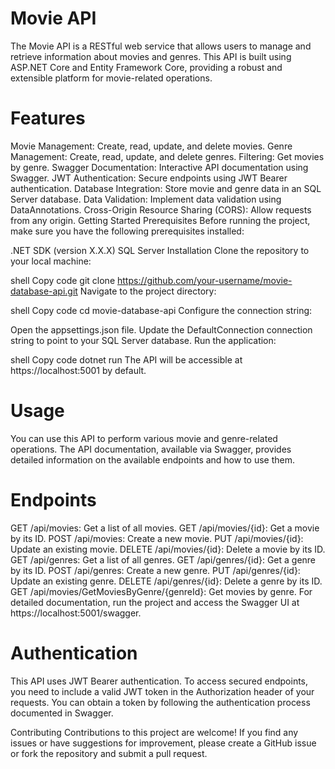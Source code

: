 # Movie API
The Movie API is a RESTful web service that allows users to manage and retrieve information about movies and genres. This API is built using ASP.NET Core and Entity Framework Core, providing a robust and extensible platform for movie-related operations.


# Features
Movie Management: Create, read, update, and delete movies.
Genre Management: Create, read, update, and delete genres.
Filtering: Get movies by genre.
Swagger Documentation: Interactive API documentation using Swagger.
JWT Authentication: Secure endpoints using JWT Bearer authentication.
Database Integration: Store movie and genre data in an SQL Server database.
Data Validation: Implement data validation using DataAnnotations.
Cross-Origin Resource Sharing (CORS): Allow requests from any origin.
Getting Started
Prerequisites
Before running the project, make sure you have the following prerequisites installed:

.NET SDK (version X.X.X)
SQL Server
Installation
Clone the repository to your local machine:

shell
Copy code
git clone https://github.com/your-username/movie-database-api.git
Navigate to the project directory:

shell
Copy code
cd movie-database-api
Configure the connection string:

Open the appsettings.json file.
Update the DefaultConnection connection string to point to your SQL Server database.
Run the application:

shell
Copy code
dotnet run
The API will be accessible at https://localhost:5001 by default.

# Usage
You can use this API to perform various movie and genre-related operations. The API documentation, available via Swagger, provides detailed information on the available endpoints and how to use them.

# Endpoints
GET /api/movies: Get a list of all movies.
GET /api/movies/{id}: Get a movie by its ID.
POST /api/movies: Create a new movie.
PUT /api/movies/{id}: Update an existing movie.
DELETE /api/movies/{id}: Delete a movie by its ID.
GET /api/genres: Get a list of all genres.
GET /api/genres/{id}: Get a genre by its ID.
POST /api/genres: Create a new genre.
PUT /api/genres/{id}: Update an existing genre.
DELETE /api/genres/{id}: Delete a genre by its ID.
GET /api/movies/GetMoviesByGenre/{genreId}: Get movies by genre.
For detailed documentation, run the project and access the Swagger UI at https://localhost:5001/swagger.

# Authentication
This API uses JWT Bearer authentication. To access secured endpoints, you need to include a valid JWT token in the Authorization header of your requests. You can obtain a token by following the authentication process documented in Swagger.

Contributing
Contributions to this project are welcome! If you find any issues or have suggestions for improvement, please create a GitHub issue or fork the repository and submit a pull request.
